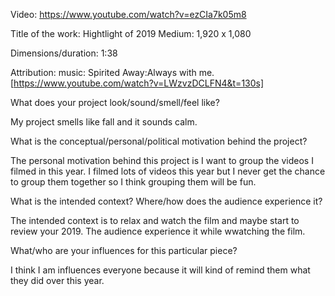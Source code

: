 Video: https://www.youtube.com/watch?v=ezCIa7k05m8

Title of the work: Hightlight of 2019
Medium: 1,920 x 1,080

Dimensions/duration: 1:38

Attribution: 
music: Spirited Away:Always with me.[https://www.youtube.com/watch?v=LWzvzDCLFN4&t=130s]

What does your project look/sound/smell/feel like?

My project smells like fall and it sounds calm. 

What is the conceptual/personal/political motivation behind the project?

The personal motivation behind this project is I want to group the videos I filmed in this year. I filmed lots of videos this year but I never get the chance to group them together so I think grouping them will be fun.

What is the intended context? Where/how does the audience experience it?

The intended context is to relax and watch the film and maybe start to review your 2019. The audience experience it while wwatching the film.

What/who are your influences for this particular piece?

I think I am influences everyone because it will kind of remind them what they did over this year.
